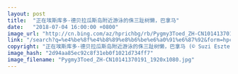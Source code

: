 ```yaml
---
layout: post
title:  "正在埃斯库多-德贝拉瓜斯岛附近游泳的侏三趾树懒，巴拿马"
date:   "2018-07-04 16:00:00 +0800"
image_url: "http://cn.bing.com/az/hprichbg/rb/Pygmy3Toed_ZH-CN10141370191_1920x1080.jpg"
link: "/search?q=%e4%be%8f%e4%b8%89%e8%b6%be%e6%a0%91%e6%87%92&form=hpcapt&mkt=zh-cn"
copyright: "正在埃斯库多-德贝拉瓜斯岛附近游泳的侏三趾树懒，巴拿马 (© Suzi Eszterhas/Minden Pictures)"
image_hash: "2d94aa85ec92c8f31eb0f1021d734ff7"
image_filename: "Pygmy3Toed_ZH-CN10141370191_1920x1080.jpg"
---
```

